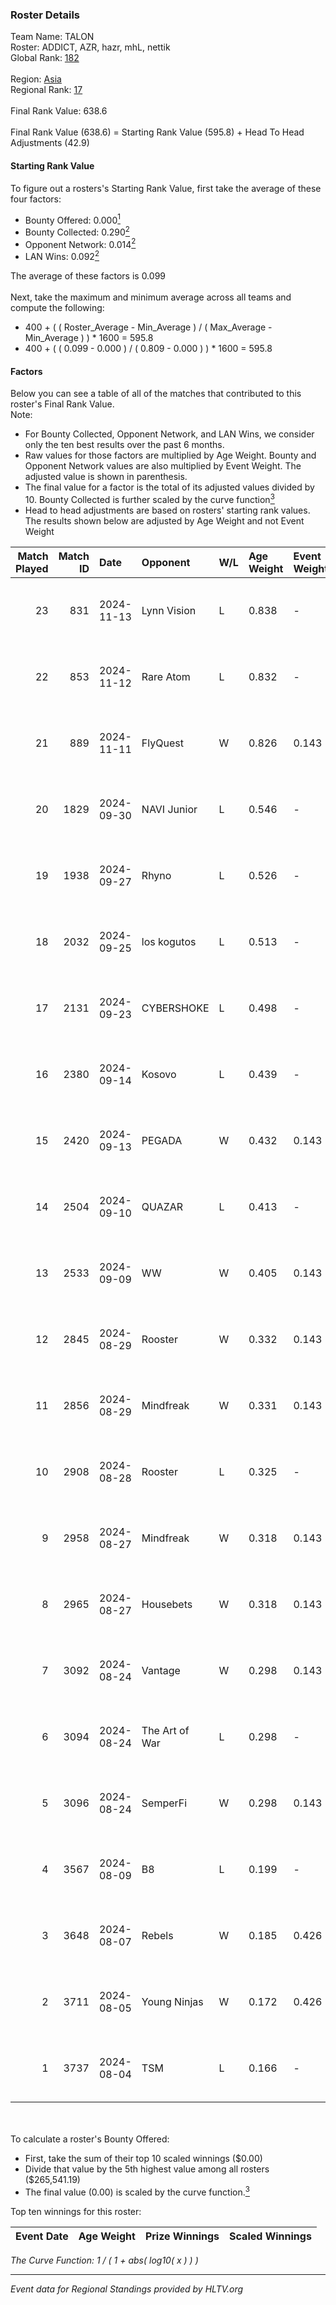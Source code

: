 ### Roster Details<br />
Team Name: TALON<br />
Roster: ADDICT, AZR, hazr, mhL, nettik<br />
Global Rank: [182](../../standings_global_2025_01_06.md)<br />
<br />
Region: [Asia]( ../../standings_asia_2025_01_06.md)<br />
Regional Rank: [17]( ../../standings_asia_2025_01_06.md)<br />
<br />
Final Rank Value:  638.6<br />
<br />
Final Rank Value (638.6) = Starting Rank Value (595.8) + Head To Head Adjustments (42.9)<br />

#### Starting Rank Value<br />
To figure out a rosters's Starting Rank Value, first take the average of these four factors:<br />
- Bounty Offered: 0.000[<sup>1</sup>](#table2)
- Bounty Collected: 0.290[<sup>2</sup>](#table1)
- Opponent Network: 0.014[<sup>2</sup>](#table1)
- LAN Wins: 0.092[<sup>2</sup>](#table1)

The average of these factors is 0.099<br />
<br />
Next, take the maximum and minimum average across all teams and compute the following:<br />
- 400 + ( ( Roster_Average - Min_Average ) / ( Max_Average - Min_Average ) ) * 1600 = 595.8
- 400 + ( ( 0.099 - 0.000 ) / ( 0.809 - 0.000 ) ) * 1600 = 595.8


#### Factors<br />
Below you can see a table of all of the matches that contributed to this roster's Final Rank Value.<br />
Note:<br />

- For Bounty Collected, Opponent Network, and LAN Wins, we consider only the ten best results over the past 6 months.
- Raw values for those factors are multiplied by Age Weight. Bounty and Opponent Network values are also multiplied by Event Weight. The adjusted value is shown in parenthesis.
- The final value for a factor is the total of its adjusted values divided by 10. Bounty Collected is further scaled by the curve function[<sup>3</sup>](#curveFunction)
- Head to head adjustments are based on rosters' starting rank values. The results shown below are adjusted by Age Weight and not Event Weight
<span id="table1"></span><br />


| Match Played | Match ID | Date       | Opponent       | W/L | Age Weight | Event Weight | Bounty Collected | Opponent Network | LAN Wins  | H2H Adj. | Roster                         |
| -: | -: | :- | :- | :- | :- | :- | :- | :- | :- | -: | :- |
|           23 |      831 | 2024-11-13 | Lynn Vision    | L   | 0.838      | -            | -                | -                | -         |    -3.98 | ADDICT, AZR, hazr, mhL, nettik |
|           22 |      853 | 2024-11-12 | Rare Atom      | L   | 0.832      | -            | -                | -                | -         |    -3.42 | ADDICT, AZR, hazr, mhL, nettik |
|           21 |      889 | 2024-11-11 | FlyQuest       | W   | 0.826      | 0.143        | 0.173 (0.020)    | 0.445 (0.052)    | 1 (0.826) |    25.51 | ADDICT, AZR, hazr, mhL, nettik |
|           20 |     1829 | 2024-09-30 | NAVI Junior    | L   | 0.546      | -            | -                | -                | -         |    -1.24 | ADDICT, AZR, hazr, mhL, nettik |
|           19 |     1938 | 2024-09-27 | Rhyno          | L   | 0.526      | -            | -                | -                | -         |    -5.33 | ADDICT, AZR, hazr, mhL, nettik |
|           18 |     2032 | 2024-09-25 | los kogutos    | L   | 0.513      | -            | -                | -                | -         |    -1.22 | ADDICT, AZR, hazr, mhL, nettik |
|           17 |     2131 | 2024-09-23 | CYBERSHOKE     | L   | 0.498      | -            | -                | -                | -         |    -2.80 | ADDICT, AZR, hazr, mhL, nettik |
|           16 |     2380 | 2024-09-14 | Kosovo         | L   | 0.439      | -            | -                | -                | -         |    -7.82 | ADDICT, AZR, hazr, mhL, nettik |
|           15 |     2420 | 2024-09-13 | PEGADA         | W   | 0.432      | 0.143        | 0.171 (0.011)    | 0.270 (0.017)    | 0 (0.000) |    13.10 | ADDICT, AZR, hazr, mhL, nettik |
|           14 |     2504 | 2024-09-10 | QUAZAR         | L   | 0.413      | -            | -                | -                | -         |    -5.83 | ADDICT, AZR, hazr, mhL, nettik |
|           13 |     2533 | 2024-09-09 | WW             | W   | 0.405      | 0.143        | 0.000 (0.000)    | 0.131 (0.008)    | 0 (0.000) |     4.70 | ADDICT, AZR, hazr, mhL, nettik |
|           12 |     2845 | 2024-08-29 | Rooster        | W   | 0.332      | 0.143        | 0.012 (0.001)    | 0.144 (0.007)    | 0 (0.000) |     6.33 | ADDICT, AZR, hazr, mhL, nettik |
|           11 |     2856 | 2024-08-29 | Mindfreak      | W   | 0.331      | 0.143        | 0.005 (0.000)    | 0.172 (0.008)    | 0 (0.000) |     6.74 | ADDICT, AZR, hazr, mhL, nettik |
|           10 |     2908 | 2024-08-28 | Rooster        | L   | 0.325      | -            | -                | -                | -         |    -4.01 | ADDICT, AZR, hazr, mhL, nettik |
|            9 |     2958 | 2024-08-27 | Mindfreak      | W   | 0.318      | 0.143        | 0.005 (0.000)    | 0.172 (0.008)    | 0 (0.000) |     6.55 | ADDICT, AZR, hazr, mhL, nettik |
|            8 |     2965 | 2024-08-27 | Housebets      | W   | 0.318      | 0.143        | 0.004 (0.000)    | 0.087 (0.004)    | 0 (0.000) |     5.72 | ADDICT, AZR, hazr, mhL, nettik |
|            7 |     3092 | 2024-08-24 | Vantage        | W   | 0.298      | 0.143        | 0.000 (0.000)    | -                | 0 (0.000) |     3.51 | ADDICT, AZR, hazr, mhL, nettik |
|            6 |     3094 | 2024-08-24 | The Art of War | L   | 0.298      | -            | -                | -                | -         |    -3.98 | ADDICT, AZR, hazr, mhL, nettik |
|            5 |     3096 | 2024-08-24 | SemperFi       | W   | 0.298      | 0.143        | -                | 0.077 (0.003)    | 0 (0.000) |     3.33 | ADDICT, AZR, hazr, mhL, nettik |
|            4 |     3567 | 2024-08-09 | B8             | L   | 0.199      | -            | -                | -                | -         |    -0.28 | ADDICT, AZR, hazr, mhL, nettik |
|            3 |     3648 | 2024-08-07 | Rebels         | W   | 0.185      | 0.426        | 0.035 (0.003)    | 0.322 (0.025)    | 0 (0.000) |     4.58 | ADDICT, AZR, hazr, mhL, nettik |
|            2 |     3711 | 2024-08-05 | Young Ninjas   | W   | 0.172      | 0.426        | 0.002 (0.000)    | 0.137 (0.010)    | -         |     3.61 | ADDICT, AZR, hazr, mhL, nettik |
|            1 |     3737 | 2024-08-04 | TSM            | L   | 0.166      | -            | -                | -                | -         |    -0.87 | ADDICT, AZR, hazr, mhL, nettik |

<br />
<span id="table2"></span><br />
To calculate a roster's Bounty Offered:<br />

- First, take the sum of their top 10 scaled winnings ($0.00)
- Divide that value by the 5th highest value among all rosters ($265,541.19)
- The final value (0.00) is scaled by the curve function.[<sup>3</sup>](#curveFunction)

Top ten winnings for this roster:<br />

| Event Date | Age Weight | Prize Winnings | Scaled Winnings |
| :- | -: | :- | :- |


<span id="curveFunction"></span>_The Curve Function: 1 / ( 1 + abs( log10( x ) ) )_<br />

---
_Event data for Regional Standings provided by HLTV.org_<br />
